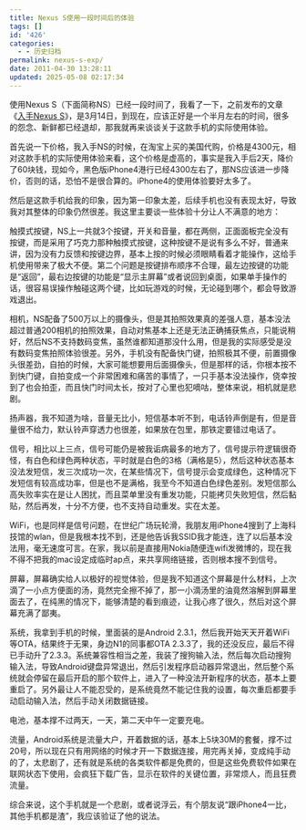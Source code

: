 ```yaml
---
title: Nexus S使用一段时间后的体验
tags: []
id: '426'
categories:
  - - 历史归档
permalink: nexus-s-exp/
date: 2011-04-30 13:28:11
updated: 2025-05-08 02:17:34
---
```


使用Nexus S（下面简称NS）已经一段时间了，我看了一下，之前发布的文章《[入手Nexus S](http://blog.charlestang.org/nexus-s-sucks.htm)》，是3月14日，到现在，应该正好是一个半月左右的时间，很多的怨念、新鲜都已经退却，那我就再来谈谈关于这款手机的实际使用体验。

首先说一下价格，我入手NS的时候，在淘宝上买的美国代购，价格是4300元，相对这款手机的实际使用体验来看，这个价格是虚高的，事实是我入手后2天，降价了60块钱，现如今，黑色版iPhone4港行已经4300左右了，那NS应该进一步降价，否则的话，恐怕不是很合算的。iPhone4的使用体验要好太多了。
<!-- more -->
然后是这款手机给我的印象，因为第一印象太差，后续手机也没有表现太好，导致我对其整体的印象仍然很差。我这里主要谈一些体验十分让人不满意的地方：

触摸式按键，NS上一共就3个按键，开关和音量，都在两侧，正面面板完全没有按键，而是采用了巧克力那种触摸式按键，这种按键不是说有多么不好，普通来讲，因为没有力反馈和按键边界，基本上按的时候必须眼睛看着才能操作，这给手机使用带来了极大不便。第二个问题是按键排布顺序不合理，最左边按键的功能是“返回”，最右边按键的功能是“显示主屏幕”或者说回到桌面，如果单手操作的话，很容易误操作触碰这两个键，比如玩游戏的时候，无论碰到哪个，都会导致游戏退出。

相机，NS配备了500万以上的摄像头，但是其拍照效果真的差强人意，基本没法超过普通200相机的拍照效果，自动对焦基本上还是无法正确捕获焦点，只能说稍好，然后NS不支持数码变焦，虽然谁都知道那没什么用，但是我的实际感受是没有数码变焦拍照体验很差。另外，手机没有配备快门键，拍照极其不便，前置摄像头很差劲，自拍的时候，大家可能想要用后面摄像头，但是那样的话，你根本按不到快门键，自拍变成一个非常困难和痛苦的事情了，一只手基本没法操作，侥幸按到了也会拍歪，而且快门时间太长，按对了心里也犯嘀咕，整体来说，相机就是悲剧。

扬声器，我不知道为啥，音量无比小，短信基本听不到，电话铃声倒是有，但是音量很不给力，默认铃声穿透力也很差，如果放在包里，那铁定要错过电话了。

信号，相比以上三点，信号可能仍是被我诟病最多的地方了，信号提示符逻辑很奇怪，有白色和绿色两种状态，平时就是白色的3格（满格是5），然后这种状态基本没法发短信，发三次成功一次，在某些情况下，信号提示会变成绿色，这种情况下发短信有较高成功率，但是也不是满格，我至今不知道白色绿色差别。发短信那么高失败率实在是让人困扰，而且菜单里没有重发功能，只能拷贝失败短信，然后黏贴，然后再发，十分不方便，也不支持自动重发。实在太差。

WiFi，也是同样是信号问题，在世纪广场玩轮滑，我朋友用iPhone4搜到了上海科技馆的wlan，但是我根本找不到，还是他告诉我SSID我才能连，连了以后基本没法用，毫无速度可言。在家，我以前是直接用Nokia随便连wifi发微博的，现在我不得不把我的mac设定成临时ap点，来共享网络链接，否则根本搜不到信号。

屏幕，屏幕确实给人以极好的视觉体验，但是我不知道这个屏幕是什么材料，上次滴了一小点方便面的汤，竟然完全擦不掉了，那一小滴汤里的油竟然溶解到屏幕里面去了，在纯黑的情况下，能够清楚的看到痕迹，让我心疼了很久，然后对这个屏幕充满了鄙夷。

系统，我拿到手机的时候，里面装的是Android 2.3.1，然后我开始天天开着WiFi等OTA，结果终于无果，身边N1的同事都OTA 2.3.3了，我的还没反应，最后不得已手动升了2.3.3。系统兼容性相当之差，我装了搜狗输入法，然后每次启动搜狗输入法，导致Android键盘异常退出，然后引发程序启动器异常退出，然后整个系统就会停留在最后开启的那个软件上，进入了一种没法开新程序的状态，基本上要重启了。另外最让人不能忍受的，是系统竟然不能记住我的设置，每次重启都要手动启动输入法，然后手动关闭数据链接。

电池，基本撑不过两天，一天，第二天中午一定要充电。

流量，Android系统是流量大户，开着数据的话，基本上5块30M的套餐，撑不过20号，所以现在只有用网络的时候才开一下数据连接，用完再关掉，变成纯手动的了，太悲剧了，还有就是系统的各类软件都是免费的，但是这些免费软件如果在联网状态下使用，会疯狂下载广告，显示在软件的关键位置，非常烦人，而且狂费流量。

综合来说，这个手机就是一个悲剧，或者说浮云，有个朋友说“跟iPhone4一比，其他手机都是渣”，我应该验证了他的说法。